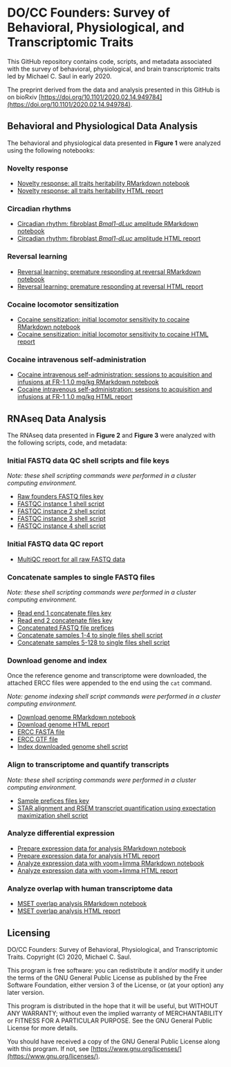 # DO/CC Founders: Survey of Behavioral, Physiological, and Transcriptomic Traits

This GitHub repository contains code, scripts, and metadata associated with the survey of behavioral, physiological, and brain transcriptomic traits led by Michael C. Saul in early 2020.

The preprint derived from the data and analysis presented in this GitHub is on bioRxiv [https://doi.org/10.1101/2020.02.14.949784](https://doi.org/10.1101/2020.02.14.949784).

## Behavioral and Physiological Data Analysis

The behavioral and physiological data presented in **Figure 1** were analyzed using the following notebooks:

### Novelty response

* [Novelty response: all traits heritability RMarkdown notebook](Rmd/novelty_heritability_plot.Rmd)
* [Novelty response: all traits heritability HTML report](html/novelty_heritability_plot.html)

### Circadian rhythms

* [Circadian rhythm: fibroblast *Bmal1-dLuc* amplitude RMarkdown notebook](Rmd/circadian_fibroblast_heritability_plot.Rmd)
* [Circadian rhythm: fibroblast *Bmal1-dLuc* amplitude HTML report](html/circadian_fibroblast_heritability_plot.html)

### Reversal learning

* [Reversal learning: premature responding at reversal RMarkdown notebook](Rmd/reversal_heritability_plot.Rmd)
* [Reversal learning: premature responding at reversal HTML report](html/reversal_heritability_plot.html)

### Cocaine locomotor sensitization

* [Cocaine sensitization: initial locomotor sensitivity to cocaine RMarkdown notebook](Rmd/sensi_heritability_plot.Rmd)
* [Cocaine sensitization: initial locomotor sensitivity to cocaine HTML report](html/sensi_heritability_plot.html)

### Cocaine intravenous self-administration

* [Cocaine intravenous self-administration: sessions to acquisition and infusions at FR-1 1.0 mg/kg RMarkdown notebook](Rmd/IVSA_heritability_plot.Rmd)
* [Cocaine intravenous self-administration: sessions to acquisition and infusions at FR-1 1.0 mg/kg HTML report](html/IVSA_heritability_plot.html)

## RNAseq Data Analysis

The RNAseq data presented in **Figure 2** and **Figure 3** were analyzed with the following scripts, code, and metadata:

### Initial FASTQ data QC shell scripts and file keys

*Note: these shell scripting commands were performed in a cluster computing environment.*

* [Raw founders FASTQ files key](file_keys/founders_fastq_files.txt)
* [FASTQC instance 1 shell script](sh/fastqc_1.sh)
* [FASTQC instance 2 shell script](sh/fastqc_2.sh)
* [FASTQC instance 3 shell script](sh/fastqc_3.sh)
* [FASTQC instance 4 shell script](sh/fastqc_4.sh)

### Initial FASTQ data QC report

* [MultiQC report for all raw FASTQ data](html/multiqc_report.html)

### Concatenate samples to single FASTQ files

*Note: these shell scripting commands were performed in a cluster computing environment.*

* [Read end 1 concatenate files key](file_keys/cat_fastq_in_R1.txt)
* [Read end 2 concatenate files key](file_keys/cat_fastq_in_R2.txt)
* [Concatenated FASTQ file prefices](file_keys/file_prefices.txt)
* [Concatenate samples 1-4 to single files shell script](sh/cat_founder_fastqs_1to4.sh)
* [Concatenate samples 5-128 to single files shell script](sh/cat_founder_fastqs_5to128.sh)

### Download genome and index

Once the reference genome and transcriptome were downloaded, the attached ERCC files were appended to the end using the `cat` command.

*Note: genome indexing shell script commands were performed in a cluster computing environment.*

* [Download genome RMarkdown notebook](Rmd/founders_mgp_vcf_ensembl_genome_download.Rmd)
* [Download genome HTML report](html/founders_mgp_vcf_ensembl_genome_download.html)
* [ERCC FASTA file](ERCC/ERCC.fa)
* [ERCC GTF file](ERCC/ERCC.gtf)
* [Index downloaded genome shell script](sh/STAR_index.sh)

### Align to transcriptome and quantify transcripts

*Note: these shell scripting commands were performed in a cluster computing environment.*

* [Sample prefices files key](file_keys/file_prefices.txt)
* [STAR alignment and RSEM transcript quantification using expectation maximization shell script](sh/STAR_align_all_ref_RSEM.sh)

### Analyze differential expression

* [Prepare expression data for analysis RMarkdown notebook](Rmd/founders_expression_prep_STAR_RSEM.Rmd)
* [Prepare expression data for analysis HTML report](html/founders_expression_prep_STAR_RSEM.html)
* [Analyze expression data with voom+limma RMarkdown notebook](Rmd/founders_expression_analysis_STAR_RSEM.Rmd)
* [Analyze expression data with voom+limma HTML report](html/founders_expression_analysis_STAR_RSEM.html)

### Analyze overlap with human transcriptome data

* [MSET overlap analysis RMarkdown notebook](Rmd/founders_expression_overlap_STAR_RSEM.Rmd)
* [MSET overlap analysis HTML report](html/founders_expression_overlap_STAR_RSEM.html)

## Licensing

DO/CC Founders: Survey of Behavioral, Physiological, and Transcriptomic Traits. Copyright (C) 2020, Michael C. Saul.

This program is free software: you can redistribute it and/or modify it under the terms of the GNU General Public License as published by the Free Software Foundation, either version 3 of the License, or (at your option) any later version.

This program is distributed in the hope that it will be useful, but WITHOUT ANY WARRANTY; without even the implied warranty of MERCHANTABILITY or FITNESS FOR A PARTICULAR PURPOSE.  See the GNU General Public License for more details.

You should have received a copy of the GNU General Public License along with this program.  If not, see [https://www.gnu.org/licenses/](https://www.gnu.org/licenses/).
